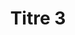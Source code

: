 ---
# assoc name 
title: "Titre 3"
# core, football, tennis...
domain: "tennis"
adresse: "7 rue d'Alger " 
description: "Une description"  
photo: "https://via.placeholder.com/150" 
# True if the association is "in the spotlight" wtf
important: true
---